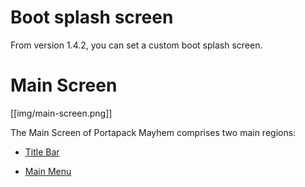 # Boot splash screen

From version 1.4.2, you can set a custom boot splash screen.

# Main Screen

[[img/main-screen.png]]

The Main Screen of Portapack Mayhem comprises two main regions:

* [Title Bar](title-bar)

* [Main Menu](main-menu)